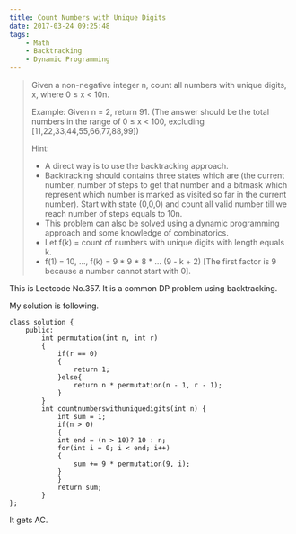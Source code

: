 ```yaml
---
title: Count Numbers with Unique Digits
date: 2017-03-24 09:25:48
tags:
    - Math
    - Backtracking
    - Dynamic Programming
---
```


> Given a non-negative integer n, count all numbers with unique digits, x, where 0 ≤ x < 10n.
>
> Example:
> Given n = 2, return 91. (The answer should be the total numbers in the range of 0 ≤ x < 100, excluding [11,22,33,44,55,66,77,88,99])
>
> Hint:
>
> + A direct way is to use the backtracking approach.
> + Backtracking should contains three states which are (the current number, number of steps to get that number and a bitmask which represent which number is marked as visited so far in the current number). Start with state (0,0,0) and count all valid number till we reach number of steps equals to 10n.
> + This problem can also be solved using a dynamic programming approach and some knowledge of combinatorics.
> + Let f(k) = count of numbers with unique digits with length equals k.
> + f(1) = 10, ..., f(k) = 9 * 9 * 8 * ... (9 - k + 2) [The first factor is 9 because a number cannot start with 0].

<!--more-->

This is Leetcode No.357. It is a common DP problem using backtracking.

My solution is following.

```
class solution {
    public:
        int permutation(int n, int r)
        {
            if(r == 0)
            {
                return 1;
            }else{
                return n * permutation(n - 1, r - 1);
            }
        }
        int countnumberswithuniquedigits(int n) {
            int sum = 1;
            if(n > 0)
            {
            int end = (n > 10)? 10 : n;
            for(int i = 0; i < end; i++)
            {
                sum += 9 * permutation(9, i);
            }
            }
            return sum;
        }
};
```

It gets AC.
